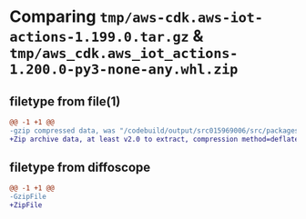 # Comparing `tmp/aws-cdk.aws-iot-actions-1.199.0.tar.gz` & `tmp/aws_cdk.aws_iot_actions-1.200.0-py3-none-any.whl.zip`

## filetype from file(1)

```diff
@@ -1 +1 @@
-gzip compressed data, was "/codebuild/output/src015969006/src/packages/@aws-cdk/aws-iot-actions/dist/python/aws-cdk.aws-iot-actions-1.199.0.tar", last modified: Thu Apr 20 17:23:06 2023, max compression
+Zip archive data, at least v2.0 to extract, compression method=deflate
```

## filetype from diffoscope

```diff
@@ -1 +1 @@
-GzipFile
+ZipFile
```

